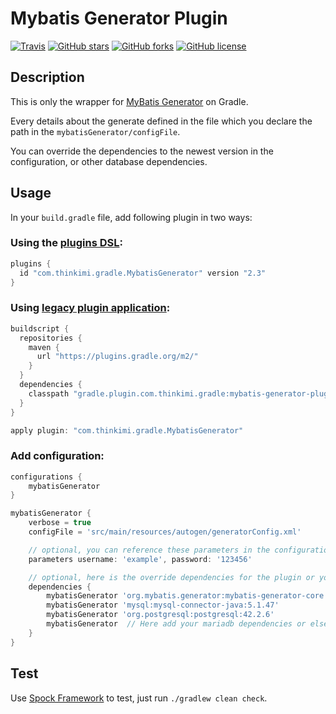 Mybatis Generator Plugin
======================================


[![Travis](https://img.shields.io/travis/kimichen13/mybatis-generator-plugin.svg)](https://travis-ci.org/kimichen13/mybatis-generator-plugin)
[![GitHub stars](https://img.shields.io/github/stars/kimichen13/mybatis-generator-plugin.svg)](https://github.com/kimichen13/mybatis-generator-plugin/stargazers)
[![GitHub forks](https://img.shields.io/github/forks/kimichen13/mybatis-generator-plugin.svg)](https://github.com/kimichen13/mybatis-generator-plugin/network)
[![GitHub license](https://img.shields.io/github/license/kimichen13/mybatis-generator-plugin.svg)](https://github.com/kimichen13/mybatis-generator-plugin/blob/master/LICENSE)


## Description

This is only the wrapper for [MyBatis Generator](http://www.mybatis.org/generator/) on Gradle.

Every details about the generate defined in the file which you declare the path in the `mybatisGenerator/configFile`.

You can override the dependencies to the newest version in the configuration, or other database dependencies.

## Usage 

In your ```build.gradle``` file, add following plugin in two ways:

### Using the [plugins DSL](https://docs.gradle.org/current/userguide/plugins.html#sec:plugins_block):

``` groovy
plugins {
  id "com.thinkimi.gradle.MybatisGenerator" version "2.3"
}
```

### Using [legacy plugin application](https://docs.gradle.org/current/userguide/plugins.html#sec:old_plugin_application):
``` groovy
buildscript {
  repositories {
    maven {
      url "https://plugins.gradle.org/m2/"
    }
  }
  dependencies {
    classpath "gradle.plugin.com.thinkimi.gradle:mybatis-generator-plugin:2.3"
  }
}

apply plugin: "com.thinkimi.gradle.MybatisGenerator"
```

### Add configuration:

``` groovy
configurations {
    mybatisGenerator
}

mybatisGenerator {
    verbose = true
    configFile = 'src/main/resources/autogen/generatorConfig.xml'

    // optional, you can reference these parameters in the configuration file, using the `${PARAM_NAME}` notation.
    parameters username: 'example', password: '123456'

    // optional, here is the override dependencies for the plugin or you can add other database dependencies.
    dependencies {
        mybatisGenerator 'org.mybatis.generator:mybatis-generator-core:1.3.7'
        mybatisGenerator 'mysql:mysql-connector-java:5.1.47'
        mybatisGenerator 'org.postgresql:postgresql:42.2.6'
        mybatisGenerator  // Here add your mariadb dependencies or else
    }
}
```

## Test

Use [Spock Framework](http://spockframework.org/spock/docs/1.3/all_in_one.html#_spock_example_project "Spock Framework") to test, just run ```./gradlew clean check```.
